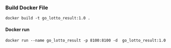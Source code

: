 ### Build Docker File
```
docker build -t go_lotto_result:1.0 .
```

#### Docker run
```
docker run --name go_lotto_result -p 8100:8100 -d  go_lotto_result:1.0
```
